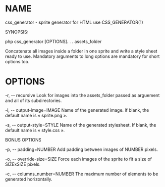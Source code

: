 # NAME
  
  css_generator - sprite generator for HTML use CSS_GENERATOR(1)
  
  SYNOPSIS:
  
  php css_generator [OPTIONS]. . . assets_folder
  
  Concatenate all images inside a folder in one sprite and write a style sheet ready to use.
  Mandatory arguments to long options are mandatory for short options too.
  
# OPTIONS

  -r, -- recursive 
  Look for images into the assets_folder passed as arguement and all of its subdirectories.

  -i, -- output-image=IMAGE
  Name of the generated image. If blank, the default name is « sprite.png ».

  -s, -- output-style=STYLE
  Name of the generated stylesheet. If blank, the default name is « style.css ».

  BONUS OPTIONS

  -p, -- padding=NUMBER
  Add padding between images of NUMBER pixels.

  -o, -- override-size=SIZE
  Force each images of the sprite to fit a size of SIZExSIZE pixels.

  -c, -- columns_number=NUMBER
  The maximum number of elements to be generated horizontally.
